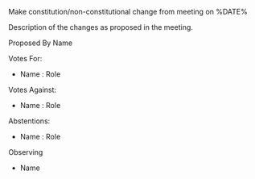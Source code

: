 Make constitution/non-constitutional change from meeting on %DATE%

Description of the changes as proposed in the meeting.

Proposed By Name

Votes For:

  - Name : Role

Votes Against:

  - Name : Role

Abstentions:

  - Name : Role

Observing

  - Name